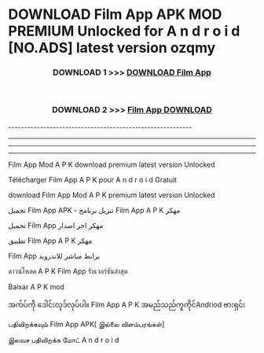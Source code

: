 # DOWNLOAD Film App  APK MOD PREMIUM Unlocked for A n d r o i d [NO.ADS] latest version ozqmy 



<div align="center">

<h3>DOWNLOAD 1 >>> <a href="https://getmod2.web.app/?judul=Film App ">DOWNLOAD Film App </a></h3><br>

<h3>DOWNLOAD 2 >>> <a href="https://getmod2.web.app/?judul=Film App ">Film App  DOWNLOAD </a></h3>

</div>
----------------------------------------------------------

----------------------------------------------------------

----------------------------------------------------------

----------------------------------------------------------

Film App  Mod A P K download premium latest version Unlocked

Télécharger Film App  A P K pour A n d r o i d Gratuit

download Film App  Mod A P K premium latest version Unlocked

تحميل Film App  APK - تنزيل برنامج Film App  A P K مهكر

تحميل Film App  مهكر اخر اصدار

تطبيق Film App  A P K مهكر

Film App  برابط مباشر للاندرويد

ดาวน์โหลด A P K Film App  รับเวอร์ชันล่าสุด

Baixar A P K mod

အက်ပ်ကို ဒေါင်းလုဒ်လုပ်ပါ။ Film App  A P K အမည်သည်ကူကိုင်Andriod ဗားရှင်း

பதிவிறக்கவும் Film App  APK[ இல்லை விளம்பரங்கள்] 
 
இலவச பதிவிறக்க மோட் A n d r o i d



